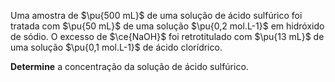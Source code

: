Uma amostra de $\pu{500 mL}$ de uma solução de ácido sulfúrico foi tratada com $\pu{50 mL}$ de uma solução $\pu{0,2 mol.L-1}$ em hidróxido de sódio. O excesso de $\ce{NaOH}$ foi retrotitulado com $\pu{13 mL}$ de uma solução $\pu{0,1 mol.L-1}$ de ácido clorídrico.

**Determine** a concentração da solução de ácido sulfúrico.
